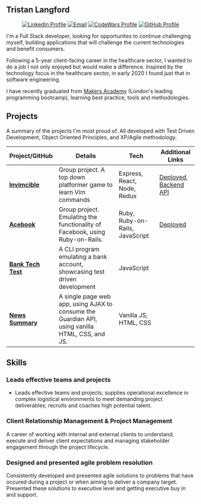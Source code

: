 ## Tristan Langford
<div align='center'>

[![LinkedIn Profile]](https://www.linkedin.com/in/tristan-langford-61711a70/)
[![Email]](mailto:tristanlangford@hotmail.com)
[![CodeWars Profile]](https://www.codewars.com/users/TristanLangford)
[![GitHub Profile]](https://github.com/tristanlangford)

</div>

I'm a Full Stack developer, looking for opportunites to continue challenging myself, building applications that will challenge the current technologies and benefit consumers.

Following a 5-year client-facing career in the healthcare sector, I wanted to do a job I not only enjoyed but would make a difference. Inspired by the technology focus in the healthcare sector, in early 2020 I found just that in software engineering. 

I have recently graduated from [Makers Academy](https://makers.tech/) (London's leading programming bootcamp), learning best practice, tools and methodologies.

## Projects

A summary of the projects I'm most proud of. All developed with Test Driven Development, Object Oriented Principles, and XP/Agile methodology.

| Project/GitHub          | Details                                                                                         | Tech                                | Additional Links                                                                                                         |
| ----------------------- | ----------------------------------------------------------------------------------------------- | ----------------------------------- | ------------------------------------------------------------------------------------------------------------------------ |
| **[Invimcible]**      | Group project. A top down platformer game to learn Vim commands                                   | Express, React, Node, Redux | [Deployed](https://vimvincible.netlify.app/), [Backend API](https://github.com/tristanlangford/invimcible_back_end)           |
| **[Acebook]**    | Group project. Emulating the functionality of Facebook, using Ruby-on-Rails.      | Ruby, Ruby-on-Rails, JavaScript            | [Deployed](https://acebook-brainaics.herokuapp.com/) |
| **[Bank Tech Test]**           | A CLI program emulating a bank account, showcasing test driven development        | JavaScript             |                                                                              |
| **[News Summary]**      | A single page web app, using AJAX to consume the Guardian API, using vanilla HTML, CSS, and JS. | Vanilla JS, HTML, CSS               |   

## Skills

### Leads effective teams and projects
-	Leads effective teams and projects; supplies operational excellence in complex logistical environments to meet demanding project deliverables; recruits and coaches high potential talent.

### Client Relationship Management & Project Management

A career of working with internal and external clients to understand, execute and deliver client expectations and managing stakeholder engagement through the project lifecycle.

### Designed and presented agile problem resolution

Consistently developed and presented agile solutions to problems that have occured during a project or when aiming to deliver a company target. Presented these solutions to executive level and getting executive buy in and support.

<!-- Consider skills relevant to software development. Then consider your best skills. Pick 2-4 skills and write a short descriptive paragraph for each one. You should demonstrate how capable you are at this skill with examples.

<!-- #### This Skill

<!-- - Experience
<!-- - Achievements
<!-- - Evidence

<!--#### Another Skill

<!--Descriptive paragraph of how capable you are at this skill and, if relevant, how it has developed.

<!-- - I achieved A during my work at B (job, or otherwise)
<!-- - I contributed to the growth of X while doing Y (job, or otherwise)
<!-- - I built this, made this, broke this, fixed this, etc.
<!-- - A link to some on-line evidence (blogs, videos, articles, etc.)

## Education

#### Makers Academy (May 2020 to August 2020)

- OOP, TDD, MVC, DDD
- Agile/XP
- Ruby, Rails, JavaScript
- RSpec, Jasmine

#### Oxford Brookes University (2011 to 2015)

- B.A. (Hons), Economics, Politics & International Relations
- 2:1

#### Any other qualifications

- Institute of Sales Management Certified Sales Course, 2016
- Association of Project Management Introductory Certificate, 2013

## Experience

**Collaborative Procurement Partnership** (Jan 2019 to May 2020)    
*Category Manager*  
- Supported the delivery of the Future Operating Model within the NHS, through managing the relationships and contract Management with NHS Trusts in the East of England.
-	Stakeholder management with Heads of Procurement and key suppliers, to deliver cost savings for the NHS through management of a national framework through the understanding and questioning of the customers requirements
-	Spend Analysis, reviewing current supplier pricing offers and comparing them to the framework. Detailed analysis and process approach to manipulating data to ensure it could be easily interpreted and delivered on the customers expectations

**Scandit** (Oct 2018 to Jan 2019)   
*Sales Development Representative*  
- Worked on developing sales pipeline and sales leads for a state of the art barcode scanning and augmented reality software company.
- Worked along side software engineers to understand the benefits and mindsets of software engineers in order to promote the technology

**Summit Medical Group** (Aug 2015 to Oct 2018)
*UK Commercial Manager*
-	Presented agile problem resolution and completed ad hoc process improvement projects:
  - Enhanced client satisfaction by replacing a key product, working closely with client to define requirements.
  - Resolved manufacturing back order problems; fixed root cause and improved ongoing efficiency through closer alignment of sales forecast to manufacturer production.
  - Prevented account loss by heading project that offered key change in product sterilisation technique.
- Introduced and administered Salesforce CRM; optimised configuration, supplied comprehensive training to sales teams and new starters; resolved ongoing ad hoc problems.
-	Managed portfolio of UK Sales Agents and developed strategy to introduce an internal sales team, including recruitment of high potential internal talent.
-	Coached Sales Agent to meet first year target, growing to over-performance of £98K; set ambitious but achievable objective, then provided one-to-one support, absorbing useful feedback on products and market.
-	Created persuasive marketing tools that clarified USPs with high impact distributor incentive scheme.

## Hobbies

- On a Saturday can be found standing in the "rabble" supporting Dulwich Hamlet FC
- Keep active through running, the gym and play 5-aside football at least once a week (pre-lockdown)

<!-- Project Links -->

[Invimcible]: https://github.com/RaeRachael/invimcible_front_end
[Acebook]: https://github.com/tristanlangford/acebook-brainaics
[Bank Tech Test]: https://github.com/tristanlangford/bank_tech_test
[News Summary]: https://github.com/tristanlangford/news-summary-challenge

[linkedin profile]: https://img.shields.io/badge/LinkedIn-%232A6AC7?style=for-the-badge&logo=linkedin
[email]: https://img.shields.io/badge/Email-%23D14836?style=for-the-badge&logo=gmail&logoColor=white
[codewars profile]: https://img.shields.io/badge/CodeWars-%23AD2C27?style=for-the-badge&logo=codewars&logoColor=white
[github profile]: https://img.shields.io/badge/GitHub-%23181717?style=for-the-badge&logo=github&logoColor=white

